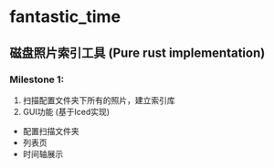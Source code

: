 # fantastic_time

## 磁盘照片索引工具 (Pure rust implementation)
### Milestone 1:
1. 扫描配置文件夹下所有的照片，建立索引库
2. GUI功能 (基于Iced实现) 
  - 配置扫描文件夹
  - 列表页
  - 时间轴展示
  
  
